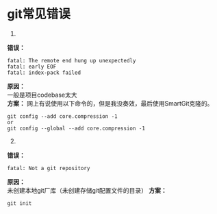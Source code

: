 ---
---
# git常见错误

1.
**错误：** 
```
fatal: The remote end hung up unexpectedly
fatal: early EOF
fatal: index-pack failed
```
**原因：**<br/>
一般是项目codebase太大<br/>
**方案：**
网上有说使用以下命令的，但是我没奏效，最后使用SmartGit克隆的。
```
git config --add core.compression -1
or
git config --global --add core.compression -1
```

2.
**错误：**
```
fatal: Not a git repository
```
**原因：**<br/>
未创建本地git厂库（未创建存储git配置文件的目录）
**方案：**
```
git init
```
